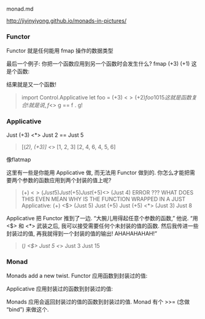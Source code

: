 monad.md

http://jiyinyiyong.github.io/monads-in-pictures/

### Functor
Functor 就是任何能用 fmap 操作的数据类型

最后一个例子: 你把一个函数应用到另一个函数时会发生什么?
  fmap (+3) (+1)
这是个函数:

结果就是又一个函数!
  > import Control.Applicative
> let foo = (+3) <$> (+2)
> foo 10
15
这就是函数复合! 就是说, f <$> g == f . g!


### Applicative

Just (+3) <*> Just 2 == Just 5


  > [(*2), (+3)] <*> [1, 2, 3]
[2, 4, 6, 4, 5, 6]

像flatmap

这里有一些是你能用 Applicative 做, 而无法用 Functor 做到的. 你怎么才能把需要两个参数的函数应用到两个封装的值上呢?
  > (+) <$> (Just 5)
Just (+5)
> Just (+5) <$> (Just 4)
ERROR ??? WHAT DOES THIS EVEN MEAN WHY IS THE FUNCTION WRAPPED IN A JUST
Applicative:
  > (+) <$> (Just 5)
Just (+5)
> Just (+5) <*> (Just 3)
Just 8

Applicative 把 Functor 推到了一边. “大腕儿用得起任意个参数的函数,” 他说. “用 <$> 和 <*> 武装之后, 我可以接受需要任何个未封装的值的函数. 然后我传进一些封装过的值, 再我就得到一个封装的值的输出! AHAHAHAHAH!”
  > (*) <$> Just 5 <*> Just 3
Just 15

### Monad

Monads add a new twist.
Functor 应用函数到封装过的值:

Applicative 应用封装过的函数到封装过的值:

Monads 应用会返回封装过的值的函数到封装过的值. Monad 有个 >>= (念做 “bind”) 来做这个.







